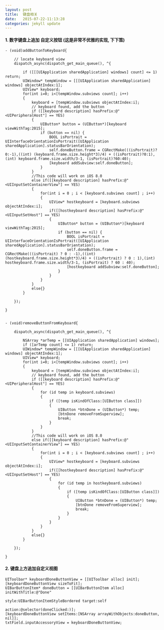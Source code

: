 ```yaml
---
layout: post
title:  键盘相关
date:   2015-07-22-11:13:28
categories: jekyll update
---
```


#### 1. 数字键盘上追加 自定义按钮 (这是非常不优雅的实现, 下下策)

	- (void)addButtonToKeyboard{
	    
	    // locate keyboard view
	    dispatch_async(dispatch_get_main_queue(), ^{
	        
	        if ([[[UIApplication sharedApplication] windows] count] <= 1) return;
	        UIWindow* tempWindow = [[[UIApplication sharedApplication] windows] objectAtIndex:1];
	        UIView* keyboard;
	        for(int i=0; i<[tempWindow.subviews count]; i++)
	        {
	            keyboard = [tempWindow.subviews objectAtIndex:i];
	            // keyboard found, add the button
	            if ([[keyboard description] hasPrefix:@"<UIPeripheralHost"] == YES)
	            {
	                UIButton* button = (UIButton*)[keyboard viewWithTag:2015];
	                if (button == nil) {
	                    BOOL isPortrait = UIInterfaceOrientationIsPortrait([UIApplication sharedApplication].statusBarOrientation);
	                    self.doneButton.frame = CGRectMake(((isPortrait)?0:-1),((int) (keyboard.frame.size.height*3)/4) + ((isPortrait)?0:1),(int) keyboard.frame.size.width/3-1, (isPortrait)?60:40);
	                    [keyboard addSubview:self.doneButton];
	                }
	            }
	            //This code will work on iOS 8.0
	            else if([[keyboard description] hasPrefix:@"<UIInputSetContainerView"] == YES)
	            {
	                for(int i = 0 ; i < [keyboard.subviews count] ; i++)
	                {
	                    UIView* hostkeyboard = [keyboard.subviews objectAtIndex:i];
	                    if([[hostkeyboard description] hasPrefix:@"<UIInputSetHost"] == YES)
	                    {
	                        UIButton* button = (UIButton*)[keyboard viewWithTag:2015];
	                        if (button == nil) {
	                            BOOL isPortrait = UIInterfaceOrientationIsPortrait([UIApplication sharedApplication].statusBarOrientation);
	                            self.doneButton.frame = CGRectMake(((isPortrait) ? 0 : -1),((int) (hostkeyboard.frame.size.height*3)/4) + ((isPortrait) ? 0 : 1),(int) hostkeyboard.frame.size.width/3-1, (isPortrait) ? 60 : 40);
	                            [hostkeyboard addSubview:self.doneButton];
	                        }
	                    }
	                }
	            }
	            else{}
	        }
	    
	    });
	    
	}


	- (void)removeButtonFromKeyboard{
	    
	    dispatch_async(dispatch_get_main_queue(), ^{
	        
	        NSArray *arTemp = [[UIApplication sharedApplication] windows];
	        if ([arTemp count] <= 1) return;
	        UIWindow* tempWindow = [[[UIApplication sharedApplication] windows] objectAtIndex:1];
	        UIView* keyboard;
	        for(int i=0; i<[tempWindow.subviews count]; i++)
	        {
	            keyboard = [tempWindow.subviews objectAtIndex:i];
	            // keyboard found, add the button
	            if ([[keyboard description] hasPrefix:@"<UIPeripheralHost"] == YES)
	            {
	                for (id temp in keyboard.subviews)
	                {
	                    if ([temp isKindOfClass:[UIButton class]])
	                    {
	                        UIButton *btnDone = (UIButton*) temp;
	                        [btnDone removeFromSuperview];
	                        break;
	                    }
	                }
	            }
	            //This code will work on iOS 8.0
	            else if([[keyboard description] hasPrefix:@"<UIInputSetContainerView"] == YES)
	            {
	                for(int i = 0 ; i < [keyboard.subviews count] ; i++)
	                {
	                    UIView* hostkeyboard = [keyboard.subviews objectAtIndex:i];
	                    if([[hostkeyboard description] hasPrefix:@"<UIInputSetHost"] == YES)
	                    {
	                        for (id temp in hostkeyboard.subviews)
	                        {
	                            if ([temp isKindOfClass:[UIButton class]])
	                            {
	                                UIButton *btnDone = (UIButton*) temp;
	                                [btnDone removeFromSuperview];
	                                break;
	                            }
	                        }
	                    }
	                }
	            }
	            else{}
	        }
	        
	    });
	    
	}

#### 2. 键盘上方追加自定义视图

	UIToolbar* keyboardDoneButtonView = [[UIToolbar alloc] init];
	[keyboardDoneButtonView sizeToFit];
	UIBarButtonItem* doneButton = [[UIBarButtonItem alloc] initWithTitle:@"Done"
	                                                               style:UIBarButtonItemStyleBordered target:self
	                                                              action:@selector(doneClicked:)];
	[keyboardDoneButtonView setItems:[NSArray arrayWithObjects:doneButton, nil]];
	txtField.inputAccessoryView = keyboardDoneButtonView;


[jekyll]:      http://jekyllrb.com
[jekyll-gh]:   https://github.com/jekyll/jekyll
[jekyll-help]: https://github.com/jekyll/jekyll-help
